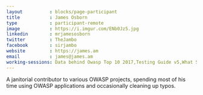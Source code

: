 ```yaml
---
layout          : blocks/page-participant
title           : James Osborn
type            : participant-remote
image           : https://i.imgur.com/ENb0Jz5.jpg
linkedin        : mrjamesosborn
twitter         : TheJambo
facebook        : sirjambo
website         : https://james.am
email           : james@james.am
working-sessions: Data behind Owasp Top 10 2017,Testing Guide v5,What Should be Added to the Top 10,JIRA Risk Workflow,Writing Security Tests,OWASP Game Security Framework
---
```


A janitorial contributor to various OWASP projects, spending most of his time using OWASP applications and occasionally cleaning up typos. 
